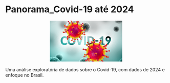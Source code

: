 # Panorama_Covid-19 até 2024

<p align="center">
  <img alt="Analisando Airbnb" width="45%" src="covid.png">
</p>

Uma análise exploratória de dados sobre o Covid-19, com dados de 2024 e enfoque no Brasil.
